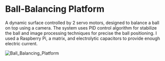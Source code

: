 # Ball-Balancing Platform
A dynamic surface controlled by 2 servo motors,
designed to balance a ball on top using a camera. 
The system uses PID control algorithm for stabilize the ball and image processing techniques for precise the ball positioning.
I used a Raspberry Pi, a matrix, and electrolytic capacitors to provide enough electric current.


![Ball_Balancing_Platform](https://github.com/user-attachments/assets/46a0ee20-2461-4513-b943-e7e4c3bc399e)




